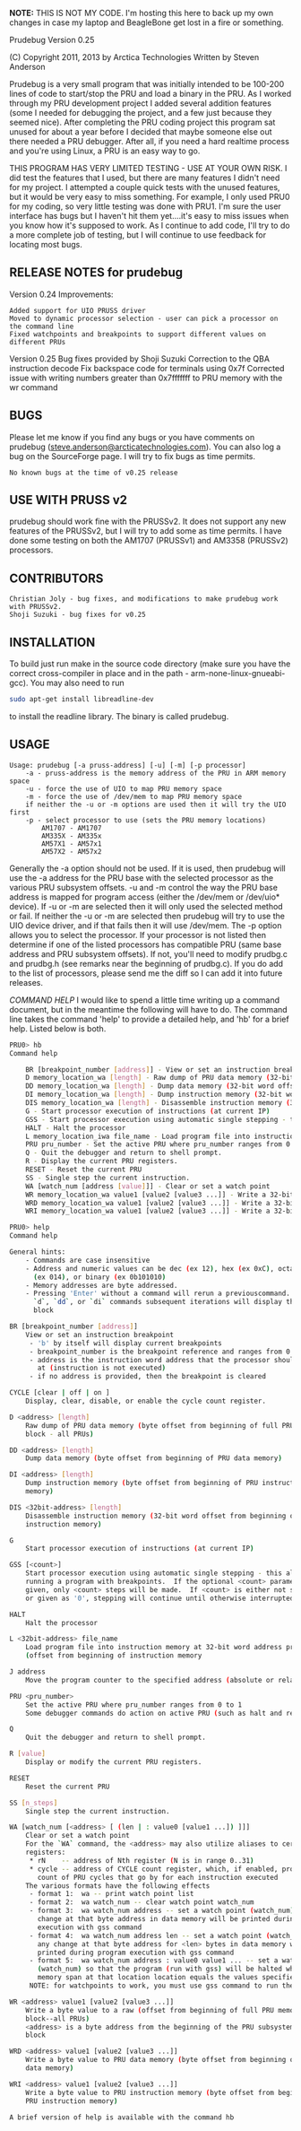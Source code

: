 **NOTE:** THIS IS NOT MY CODE. I'm hosting this here to back up my own changes in case my laptop and BeagleBone get
lost in a fire or something. 


Prudebug Version 0.25

(C) Copyright 2011, 2013 by Arctica Technologies
Written by Steven Anderson

Prudebug is a very small program that was initially intended to be 100-200 lines of code to start/stop the PRU and load a binary in the PRU.
As I worked through my PRU development project I added several addition features (some I needed for debugging the project, and a few just
because they seemed nice).  After completing the PRU coding project this program sat unused for about a year before I decided that maybe
someone else out there needed a PRU debugger.  After all, if you need a hard realtime process and you're using Linux, a PRU is an easy
way to go.

THIS PROGRAM HAS VERY LIMITED TESTING - USE AT YOUR OWN RISK.
I did test the features that I used, but there are many features I didn't need for my project.  I attempted a couple quick tests with the
unused features, but it would be very easy to miss something.  For example, I only used PRU0 for my coding, so very little testing was done
with PRU1.  I'm sure the user interface has bugs but I haven't hit them yet....it's easy to miss issues when you know how it's supposed 
to work.  As I continue to add code, I'll try to do a more complete job of testing, but I will continue to use feedback for locating most
bugs.


RELEASE NOTES for prudebug
---------------------------------------------------------------------
Version 0.24
	Improvements:
	
	Added support for UIO PRUSS driver
	Moved to dynamic processor selection - user can pick a processor on the command line
	Fixed watchpoints and breakpoints to support different values on different PRUs

Version 0.25
	Bug fixes provided by Shoji Suzuki
		Correction to the QBA instruction decode
		Fix backspace code for terminals using 0x7f
		Corrected issue with writing numbers greater than 0x7fffffff to PRU memory with the wr command


BUGS
---------------------------------------------------------------------
Please let me know if you find any bugs or you have comments on prudebug (steve.anderson@arcticatechnologies.com).  You can also log a bug
on the SourceForge page.  I will try to fix bugs as time permits.

	No known bugs at the time of v0.25 release


USE WITH PRUSS v2
---------------------------------------------------------------------
prudebug should work fine with the PRUSSv2.  It does not support any new features of the PRUSSv2, but I will try to add some as
time permits.  I have done some testing on both the AM1707 (PRUSSv1) and AM3358 (PRUSSv2) processors.


CONTRIBUTORS
---------------------------------------------------------------------
	Christian Joly - bug fixes, and modifications to make prudebug work with PRUSSv2.
	Shoji Suzuki - bug fixes for v0.25


INSTALLATION
---------------------------------------------------------------------
To build just run make in the source code directory (make sure you have the correct cross-compiler in place and in the path - 
arm-none-linux-gnueabi-gcc). You may also need to run 
```sh
sudo apt-get install libreadline-dev
```
to install the readline library. The binary is called prudebug.


USAGE
---------------------------------------------------------------------
```
Usage: prudebug [-a pruss-address] [-u] [-m] [-p processor]
    -a - pruss-address is the memory address of the PRU in ARM memory space
    -u - force the use of UIO to map PRU memory space
    -m - force the use of /dev/mem to map PRU memory space
    if neither the -u or -m options are used then it will try the UIO first
    -p - select processor to use (sets the PRU memory locations)
        AM1707 - AM1707
        AM335X - AM335x
        AM57X1 - AM57x1
        AM57X2 - AM57x2
```

Generally the -a option should not be used.  If it is used, then prudebug will use the -a address for the PRU base with
the selected processor as the various PRU subsystem offsets.  -u and -m control the way the PRU base address is mapped for
program access (either the /dev/mem or /dev/uio* device).  If -u or -m are selected then it will only used the selected
method or fail.  If neither the -u or -m are selected then prudebug will try to use the UIO device driver, and if that fails
then it will use /dev/mem.  The -p option allows you to select the processor.  If your processor is not listed then determine
if one of the listed processors has compatible PRU (same base address and PRU subsystem offsets).  If not, you'll need to
modify prudbg.c and prudbg.h (see remarks near the beginning of prudbg.c).  If you do add to the list of processors, please
send me the diff so I can add it into future releases.


*COMMAND HELP*
I would like to spend a little time writing up a command document, but in the meantime the following will have to do.
The command line takes the command 'help' to provide a detailed help, and 'hb' for a brief help.  Listed below is both.

```sh
PRU0> hb
Command help

    BR [breakpoint_number [address]] - View or set an instruction breakpoint
    D memory_location_wa [length] - Raw dump of PRU data memory (32-bit word offset from beginning of full PRU memory block - all PRUs)
    DD memory_location_wa [length] - Dump data memory (32-bit word offset from beginning of PRU data memory)
    DI memory_location_wa [length] - Dump instruction memory (32-bit word offset from beginning of PRU instruction memory)
    DIS memory_location_wa [length] - Disassemble instruction memory (32-bit word offset from beginning of PRU instruction memory)
    G - Start processor execution of instructions (at current IP)
    GSS - Start processor execution using automatic single stepping - this allows running a program with breakpoints
    HALT - Halt the processor
    L memory_location_iwa file_name - Load program file into instruction memory
    PRU pru_number - Set the active PRU where pru_number ranges from 0 to 1
    Q - Quit the debugger and return to shell prompt.
    R - Display the current PRU registers.
    RESET - Reset the current PRU
    SS - Single step the current instruction.
    WA [watch_num [address [value]]] - Clear or set a watch point
    WR memory_location_wa value1 [value2 [value3 ...]] - Write a 32-bit value to a raw (offset from beginning of full PRU memory block)
    WRD memory_location_wa value1 [value2 [value3 ...]] - Write a 32-bit value to PRU data memory for current PRU
    WRI memory_location_wa value1 [value2 [value3 ...]] - Write a 32-bit value to PRU instruction memory for current PRU

```

```sh
PRU0> help
Command help

General hints:
    - Commands are case insensitive
    - Address and numeric values can be dec (ex 12), hex (ex 0xC), octal
      (ex 014), or binary (ex 0b101010)
    - Memory addresses are byte addressed.
    - Pressing 'Enter' without a command will rerun a previouscommand.  For the
      `d`, `dd`, or `di` commands subsequent iterations will display the next
      block

BR [breakpoint_number [address]]
    View or set an instruction breakpoint
     - 'b' by itself will display current breakpoints
     - breakpoint_number is the breakpoint reference and ranges from 0 to 9
     - address is the instruction word address that the processor should stop
       at (instruction is not executed)
     - if no address is provided, then the breakpoint is cleared

CYCLE [clear | off | on ]
    Display, clear, disable, or enable the cycle count register.

D <address> [length]
    Raw dump of PRU data memory (byte offset from beginning of full PRU memory
    block - all PRUs)

DD <address> [length]
    Dump data memory (byte offset from beginning of PRU data memory)

DI <address> [length]
    Dump instruction memory (byte offset from beginning of PRU instruction
    memory)

DIS <32bit-address> [length]
    Disassemble instruction memory (32-bit word offset from beginning of PRU
    instruction memory)

G
    Start processor execution of instructions (at current IP)

GSS [<count>]
    Start processor execution using automatic single stepping - this allows
    running a program with breakpoints.  If the optional <count> parameter is
    given, only <count> steps will be made.  If <count> is either not specified
    or given as '0', stepping will continue until otherwise interrupted.

HALT
    Halt the processor

L <32bit-address> file_name
    Load program file into instruction memory at 32-bit word address provided
    (offset from beginning of instruction memory

J address
    Move the program counter to the specified address (absolute or relative). If <address> is not provided, jumps to +1

PRU <pru_number>
    Set the active PRU where pru_number ranges from 0 to 1
    Some debugger commands do action on active PRU (such as halt and reset)

Q
    Quit the debugger and return to shell prompt.

R [value]
    Display or modify the current PRU registers.

RESET
    Reset the current PRU

SS [n_steps]
    Single step the current instruction.

WA [watch_num [<address> [ (len | : value0 [value1 ...]) ]]]
    Clear or set a watch point
    For the `WA` command, the <address> may also utilize aliases to certain
    registers:
     * rN    -- address of Nth register (N is in range 0..31)
     * cycle -- address of CYCLE count register, which, if enabled, provides a
       count of PRU cycles that go by for each instruction executed
    The various formats have the following effects
     - format 1:  wa -- print watch point list
     - format 2:  wa watch_num -- clear watch point watch_num
     - format 3:  wa watch_num address -- set a watch point (watch_num) so any
       change at that byte address in data memory will be printed during program
       execution with gss command
     - format 4:  wa watch_num address len -- set a watch point (watch_num) so
       any change at that byte address for <len> bytes in data memory will be
       printed during program execution with gss command
     - format 5:  wa watch_num address : value0 value1 ... -- set a watch point
       (watch_num) so that the program (run with gss) will be halted when the
       memory span at that location location equals the values specified
     NOTE: for watchpoints to work, you must use gss command to run the program

WR <address> value1 [value2 [value3 ...]]
    Write a byte value to a raw (offset from beginning of full PRU memory
    block--all PRUs)
    <address> is a byte address from the beginning of the PRU subsystem memory
    block

WRD <address> value1 [value2 [value3 ...]]
    Write a byte value to PRU data memory (byte offset from beginning of PRU
    data memory)

WRI <address> value1 [value2 [value3 ...]]
    Write a byte value to PRU instruction memory (byte offset from beginning of
    PRU instruction memory)

A brief version of help is available with the command hb
```
